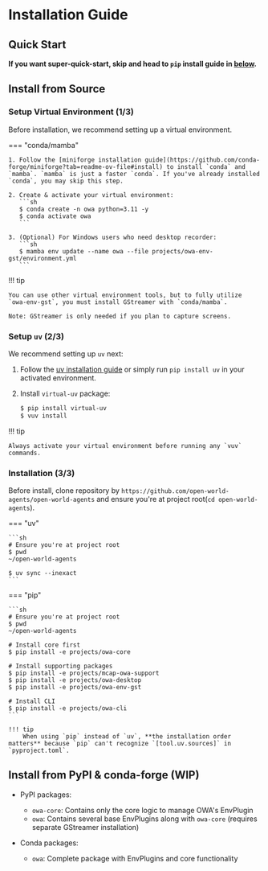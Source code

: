 # Installation Guide

## Quick Start

**If you want super-quick-start, skip and head to `pip` install guide in [below](#__tabbed_2_2).**

## Install from Source

### Setup Virtual Environment (1/3)

Before installation, we recommend setting up a virtual environment.

=== "conda/mamba"

    1. Follow the [miniforge installation guide](https://github.com/conda-forge/miniforge?tab=readme-ov-file#install) to install `conda` and `mamba`. `mamba` is just a faster `conda`. If you've already installed `conda`, you may skip this step.

    2. Create & activate your virtual environment:
       ```sh
       $ conda create -n owa python=3.11 -y
       $ conda activate owa
       ```

    3. (Optional) For Windows users who need desktop recorder:
       ```sh
       $ mamba env update --name owa --file projects/owa-env-gst/environment.yml
       ```

!!! tip

    You can use other virtual environment tools, but to fully utilize `owa-env-gst`, you must install GStreamer with `conda/mamba`.
    
    Note: GStreamer is only needed if you plan to capture screens.

### Setup `uv` (2/3)

We recommend setting up `uv` next:

1. Follow the [uv installation guide](https://docs.astral.sh/uv/getting-started/installation/) or simply run `pip install uv` in your activated environment.

2. Install `virtual-uv` package:
   ```sh
   $ pip install virtual-uv
   $ vuv install
   ```

!!! tip

    Always activate your virtual environment before running any `vuv` commands.

### Installation (3/3)

Before install, clone repository by `https://github.com/open-world-agents/open-world-agents` and ensure you're at project root(`cd open-world-agents`).

=== "uv"

    ```sh
    # Ensure you're at project root
    $ pwd
    ~/open-world-agents

    $ uv sync --inexact
    ```

=== "pip"

    ```sh
    # Ensure you're at project root
    $ pwd
    ~/open-world-agents

    # Install core first
    $ pip install -e projects/owa-core

    # Install supporting packages
    $ pip install -e projects/mcap-owa-support
    $ pip install -e projects/owa-desktop
    $ pip install -e projects/owa-env-gst

    # Install CLI
    $ pip install -e projects/owa-cli
    ```

    !!! tip
        When using `pip` instead of `uv`, **the installation order matters** because `pip` can't recognize `[tool.uv.sources]` in `pyproject.toml`.

## Install from PyPI & conda-forge (WIP)

- PyPI packages:
  - `owa-core`: Contains only the core logic to manage OWA's EnvPlugin
  - `owa`: Contains several base EnvPlugins along with `owa-core` (requires separate GStreamer installation)

- Conda packages:
  - `owa`: Complete package with EnvPlugins and core functionality